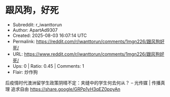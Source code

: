 # 跟风狗，好死

- Subreddit: r_iwanttorun
- Author: ApartAd9307
- Created: 2025-08-03 16:07:14 UTC
- Permalink: https://reddit.com/r/iwanttorun/comments/1mgn226/跟风狗好死/
- URL: https://www.reddit.com/r/iwanttorun/comments/1mgn226/跟风狗好死/
- Ups: 0 | Ratio: 0.45 | Comments: 1
- Flair: 炒作狗


后疫情时代澳洲留学生政策阴晴不定：夹缝中的学生何去何从？ – 光传媒 \|
传播真理 追求自由 <https://share.google/GRPp1yH3qEZ0ppyAn>

